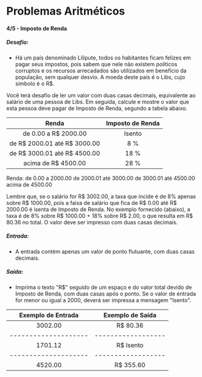 # Problemas Aritméticos

#### 4/5 - Imposto de Renda

##### Desafio:
- Há um país denominado Lilipute, todos os habitantes ficam felizes em pagar seus impostos, pois sabem que nele não existem políticos corruptos e os recursos arrecadados são utilizados em benefício da população, sem qualquer desvio. A moeda deste país é o Libs, cujo símbolo é o R$.

Você terá desafio de ler um valor com duas casas decimais, equivalente ao salário de uma pessoa de Libs. Em seguida, calcule e mostre o valor que esta pessoa deve pagar de Imposto de Renda, segundo a tabela abaixo.

| Renda                           | Imposto de Renda | 
|:-------------------------------:|:----------------:| 
| de 0.00 a R$ 2000.00            |      Isento      |
| de R$ 2000.01 até R$ 3000.00    |        8 %       | 
| de R$ 3000.01 até R$ 4500.00    |        18 %      |
| acima de R$ 4500.00             |        28 %      |


Renda:
de 0.00 a 2000.00
de 2000.01 até 3000.00
de 3000.01 até 4500.00
acima de 4500.00

Lembre que, se o salário for R$ 3002.00, a taxa que incide é de 8% apenas sobre R$ 1000.00, pois a faixa de salário que fica de R$ 0.00 até R$ 2000.00 é isenta de Imposto de Renda. No exemplo fornecido (abaixo), a taxa é de 8% sobre R$ 1000.00 + 18% sobre R$ 2.00, o que resulta em R$ 80.36 no total. O valor deve ser impresso com duas casas decimais.

##### Entrada:
- A entrada contém apenas um valor de ponto flutuante, com duas casas decimais.

##### Saída:
- Imprima o texto "R$" seguido de um espaço e do valor total devido de Imposto de Renda, com duas casas após o ponto. Se o valor de entrada for menor ou igual a 2000, deverá ser impressa a mensagem "Isento".

| Exemplo de Entrada | Exemplo de Saída | 
|:------------------:|:----------------:| 
|       3002.00      |      R$ 80.36    |
|--------------------|------------------| 
|       1701.12      |      R$ Isento   |
|--------------------|------------------|
|       4520.00      |      R$ 355.60   |